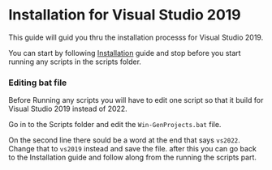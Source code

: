 # Installation for Visual Studio 2019

This guide will guid you thru the installation processs for Visual Studio 2019.

You can start by following [Installation](./installation.md) guide and stop before you start running any scripts in the scripts folder.

### Editing bat file

Before Running any scripts you will have to edit one script so that it build for Visual Studio 2019 instead of 2022.

Go in to the Scripts folder and edit the ```Win-GenProjects.bat``` file.

On the second line there sould be a word at the end that says ```vs2022```.  Change that to ```vs2019``` instead and save the file. after this you can go back to the Installation guide and follow along from the running the scripts part.